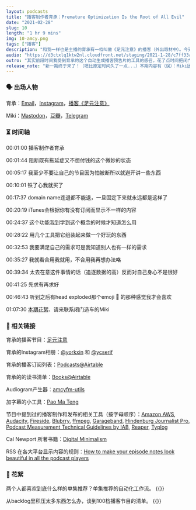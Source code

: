 ```yaml
---
layout: podcasts
title: "播客制作者育承：Premature Optimization Is the Root of All Evil"
date: "2021-02-28"
slug: 10
length: "1 hr 9 mins"
img: 10-amcy.png
tags: ["播客"]
description: "和我一样也是主播的育承有一档叫做《足元注意》的播客（外出取材中）。今天的节目分为两部分，前半部分是育承来分享TA的播客制作工具箱——各种找到的和做出来的工具，还有经验教训。后半部分是关于收听100档播客之后总结出的工作流，对节目的喜好，还有看两岸华语播客生态圈的心得。"
audio: "https://d3ctxlq1ktw2nl.cloudfront.net/staging/2021-1-28/c7ff33a4-162c-e1f1-5bd3-a662779aff69.mp3"
outro: "其实前段时间我受到育承的这个自动生成播客预告片的工具的感召，花了点时间把闭门造车的预告片生成也自动化了。下一步希望就是生成其他地方po出的文案，然后最好是统统能自动发出去啦～这样就能把全部时间都投入到播客内容本身，多做点人干事了。"
release_note: "新一期终于来了！（嗯比原定时间久了一点...）本期内容有（误）：Miki因为过于迟钝没有接到修宪梗导致冷场...听李如一的内容长大是一种什么样的体验...以及靠做播客让钱包大出血的n种方法。"
---
```


### 🗣 出场人物

育承：[Email](mailto:ducksteven@gmail.com)，[Instagram](https://www.instagram.com/yorkxin/)，[播客《足元注意》](https://amcy.fm/)

Miki：[Mastodon](https://m.cmx.im/@mikihau)，[豆瓣](https://www.douban.com/people/49489567/)，[Telegram](https://t.me/liquid_raspberry)


### ⏳ 时间轴

00:01:00 播客制作者育承

00:01:44 阻断既有拖延症又不想付钱的这个微妙的状态

00:05:17 我至少不要让自己的节目因为怕被断所以就避开讲一些东西

00:10:01 铁了心我就买了

00:17:37 domain name连退都不能退，一旦固定下来就永远都是这样了

00:20:19 iTunes会根据你有没有订阅而显示不一样的内容

00:24:37 这个功能我到学到这个概念的时候才知道怎么用

00:28:22 用几个工具把它组装起来做一个好玩的东西

00:32:53 我要满足自己的需求可是我知道别人也有一样的需求

00:35:27 我就看合用我就用，不合用我再想办法咯

00:39:34 太去在意这件事情的话（追逐数据的高）反而对自己身心不是很好

00:41:25 先求有再求好

00:46:43 听到之后有head exploded那个emoji 🤯 的那种感觉我才会喜欢

01:07:30 [本期花絮](https://gulugulufm.github.io/podcasts/10/#-花絮)、请来联系闭门造车的Miki


### 🔗 相关链接

育承的播客节目：[足元注意](https://amcy.fm/)

育承的Instagram相册：[@yorkxin](https://instagram.com/yorkxin) 和 [@ycserif](https://instagram.com/ycserif)

育承的播客订阅列表：[Podcasts@Airtable](https://airtable.com/shrPEgq1XSTs41Bor)

育承的的读书清单：[Books@Airtable](https://airtable.com/shrY9E0gR4ar1USss)

Audiogram产生器：[amcyfm-utils](https://github.com/yorkxin/amcyfm-utils)

加字幕的小工具：[Pao Ma Teng](https://pmt.yorkxin.org/)

节目中提到过的播客制作和发布的相关工具（按字母顺序）：[Amazon AWS](https://aws.amazon.com/), [Audacity](https://www.audacityteam.org/), [Fireside](https://fireside.fm/), [Blubrry](https://blubrry.com/), [ffmpeg](https://ffmpeg.org/), [Garageband](https://www.apple.com/mac/garageband/), [Hindenburg Journalist Pro](https://hindenburg.com/products/hindenburg-journalist-pro), [Podcast Measurement Technical Guidelines by IAB](https://iabtechlab.com/standards/podcast-measurement-guidelines/), [Reaper](https://www.reaper.fm/), [Typlog](https://typlog.com/)

Cal Newport 所著书籍：[Digital Minimalism](https://www.amazon.com/Digital-Minimalism-Choosing-Focused-Noisy/dp/0525536515)

RSS 在各大平台显示内容的规则：[How to make your episode notes look beautiful in all the podcast players](https://podnews.net/article/html-episode-notes-in-podcast-rss)

### 🧨 花絮

两个人都喜欢到底什么样的单集推荐？单集推荐的自动化工作流。
{{<audio-tidbits src="https://d3mww1g1pfq2pt.cloudfront.net/Record/ckcyy5sdwrbqi0870gfsgvdl9/1613953585506.mp3" title="单集推荐的自动化工作流">}}

从backlog里积压太多东西怎么办，谈到100档播客节目的清单。
{{<audio-tidbits src="https://d3mww1g1pfq2pt.cloudfront.net/Record/ckcyy5sdwrbqi0870gfsgvdl9/1613953682892.mp3" title="Backlog里积压太多东西怎么办？100档播客节目的清单">}}

